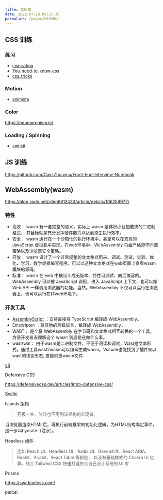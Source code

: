 ```yaml
---
title: 草稿簿
date: 2022-07-28 00:37:35
permalink: /pages/04309c/
---
```



## CSS 训练
### 练习
- [inspiration](<https://csscoco.com/inspiration/#/>)
- [You-need-to-know-css](<https://lhammer.cn/You-need-to-know-css/#/zh-cn/>)
- [css_tricks](<https://qishaoxuan.github.io/css_tricks/>)

### Motion
- [animista](<https://animista.net/>)

### Color
<https://neumorphism.io/>

### Loading / Spinning
- [spinkit](<https://tobiasahlin.com/spinkit/>)


## JS 训练
<https://github.com/CavsZhouyou/Front-End-Interview-Notebook>


## WebAssembly(wasm)
<https://blog.csdn.net/allen8612433/article/details/106258977/>

### 特性
- 高效： wasm 有一套完整的语义，实际上 wasm 是体积小且加载快的二进制格式， 其目标就是充分发挥硬件能力以达到原生执行效率。 
- 安全： wasm 运行在一个沙箱化的执行环境中，甚至可以在现有的 JavaScript 虚拟机中实现。在web环境中，WebAssembly 将会严格遵守同源策略以及浏览器安全策略。 
- 开放： wasm 设计了一个非常规整的文本格式用来、调试、测试、实验、优化、学习、教学或者编写程序。可以以这种文本格式在web页面上查看wasm模块的源码。 
- 标准： wasm 在 web 中被设计成无版本、特性可测试、向后兼容的。WebAssembly 可以被 JavaScript 调用，进入 JavaScript 上下文，也可以像 Web API 一样调用浏览器的功能。当然，WebAssembly 不仅可以运行在浏览器上，也可以运行在非web环境下。

### 开发工具
- [AssemblyScript](https://github.com/AssemblyScript/assemblyscript) ：支持直接将 TypeScript 编译成 WebAssembly。 
- Emscripten ：将其他的高级语言，编译成 WebAssembly。 
- WABT： 是个将 WebAssembly 在字节码和文本格式相互转换的一个工具，方便开发者去理解这个 wasm 到底是在做什么事。 
- wast/wat： 由于wasm是二进制文件，不便于阅读和调试，Wast是文本形式，通过工具wast2wasm可以编译生成wasm。Vscode也能找到了插件来以wast的语言形态, 直接浏览wasm文件.


[v8](https://v8.dev/)

Defensive CSS 

<https://defensivecss.dev/articles/intro-defensive-css/>

[Svelte](https://github.com/sveltejs/svelte)

Islands 架构
> 究极一生，估计也不用到该架构的实现者。

当浏览器渲染HTML后，再执行前端框架的初始化逻辑，为HTML结构绑定事件，这一步叫hydrate（注水）。

Headless 组件
> 比如 Reach UI、Headless UI、Radix UI、Downshift、React ARIA、Reakit、Ariakit、React Table 等都是，
> 以及有基础样式的 Chakra UI 也算。结合 Tailwind CSS 快速打造符合自己设计系统的 UI 库


Prisma

<https://swr.bootcss.com/>

parcel
